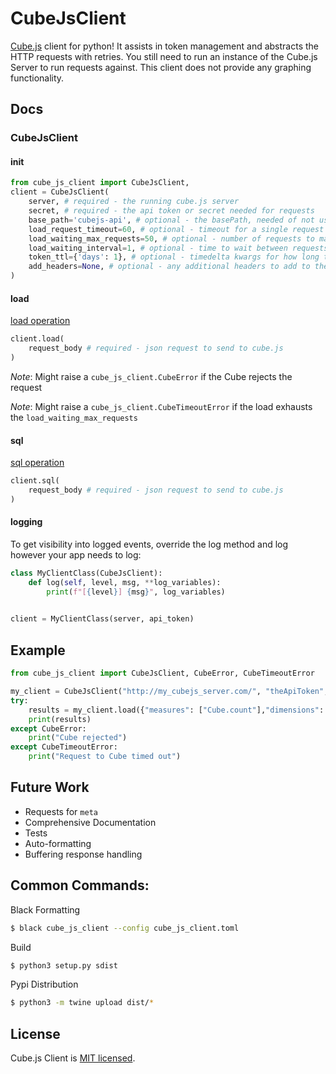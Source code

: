 # CubeJsClient

[Cube.js](https://github.com/cube-js/cube.js) client for python! It assists in token management and abstracts the HTTP requests with retries. You still need to run an instance of the Cube.js Server to run requests against. This client does not provide any graphing functionality.

## Docs

### CubeJsClient

#### init
```python
from cube_js_client import CubeJsClient,
client = CubeJsClient(
    server, # required - the running cube.js server
    secret, # required - the api token or secret needed for requests
    base_path='cubejs-api', # optional - the basePath, needed of not using the default
    load_request_timeout=60, # optional - timeout for a single request to cube.js server
    load_waiting_max_requests=50, # optional - number of requests to make while waiting for a response
    load_waiting_interval=1, # optional - time to wait between requests
    token_ttl={'days': 1}, # optional - timedelta kwargs for how long the token is valid
    add_headers=None, # optional - any additional headers to add to the request
)
```

#### load
[load operation](https://cube.dev/docs/@cubejs-client-core#cubejs-api-load)
```python
client.load(
    request_body # required - json request to send to cube.js
)
```

_Note_: Might raise a `cube_js_client.CubeError` if the Cube rejects the request

_Note_: Might raise a `cube_js_client.CubeTimeoutError` if the load exhausts the `load_waiting_max_requests`


#### sql
[sql operation](https://cube.dev/docs/@cubejs-client-core#cubejs-api-sql)
```python
client.sql(
    request_body # required - json request to send to cube.js
)
```

#### logging
To get visibility into logged events, override the log method and log however your app needs to log:
```python
class MyClientClass(CubeJsClient):
    def log(self, level, msg, **log_variables):
        print(f"[{level}] {msg}", log_variables)
        

client = MyClientClass(server, api_token)
```

## Example
```python
from cube_js_client import CubeJsClient, CubeError, CubeTimeoutError

my_client = CubeJsClient("http://my_cubejs_server.com/", "theApiToken", add_headers={'user_id': 1})
try:
    results = my_client.load({"measures": ["Cube.count"],"dimensions": ["Cube.dimension"]})
    print(results)
except CubeError:
    print("Cube rejected")
except CubeTimeoutError:
    print("Request to Cube timed out")
```

## Future Work
- Requests for `meta`
- Comprehensive Documentation
- Tests
- Auto-formatting
- Buffering response handling

## Common Commands:

Black Formatting
```bash
$ black cube_js_client --config cube_js_client.toml
```

Build
```bash
$ python3 setup.py sdist
```

Pypi Distribution
```bash
$ python3 -m twine upload dist/*
```

##

## License

Cube.js Client is [MIT licensed](./LICENSE).
